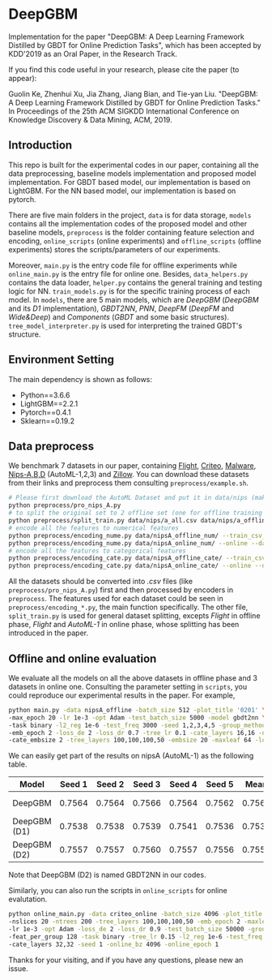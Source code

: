 # DeepGBM

Implementation for the paper "DeepGBM: A Deep Learning Framework Distilled  by GBDT for Online Prediction Tasks", 
which has been accepted by KDD'2019 as an Oral Paper, in the Research Track.

If you find this code useful in your research, please cite the paper (to appear):

Guolin Ke, Zhenhui Xu, Jia Zhang, Jiang Bian, and Tie-yan Liu. "DeepGBM: A Deep Learning Framework Distilled  by GBDT for Online Prediction Tasks." In Proceedings of the 25th ACM SIGKDD International Conference on Knowledge Discovery & Data Mining, ACM, 2019.

## Introduction
This repo is built for the experimental codes in our paper, 
containing all the data preprocessing, baseline models implementation
and proposed model implementation.
For GBDT based model, our implementation is based on LightGBM. 
For the NN based model, our implementation is based on pytorch.

There are five main folders in the project, `data` is for data storage, 
`models` contains all the implementation codes of the proposed model 
and other baseline models, `preprocess` is the folder containing
feature selection and encoding, `online_scripts`
(online experiments) and `offline_scripts` (offline experiments) stores the
scripts/parameters of our experiments. 

Moreover, `main.py` is the entry code file for offline 
experiments while `online_main.py` is the entry file for online one.
Besides, `data_helpers.py` contains the data loader, `helper.py`
contains the general training and testing logic for NN. 
`train_models.py` is for the specific training process of each model.
In `models`, there are 5 main models, which are *DeepGBM* (*DeepGBM* and its *D1* implementation), 
*GBDT2NN*, *PNN*, *DeepFM* (*DeepFM* and *Wide&Deep*) and *Components* (*GBDT*
and some basic structures). `tree_model_interpreter.py` is used for interpreting
the trained GBDT's structure.

## Environment Setting
The main dependency is shown as follows:
* Python==3.6.6
* LightGBM==2.2.1
* Pytorch==0.4.1
* Sklearn==0.19.2

## Data preprocess
We benchmark 7 datasets in our paper, containing 
[Flight](http://stat-computing.org/dataexpo/2009/),
[Criteo](https://www.kaggle.com/c/criteo-display-ad-challenge/data),
[Malware](https://www.kaggle.com/c/malware-classification),
[Nips-A,B,D](https://www.4paradigm.com/competition/nips2018) (AutoML-1,2,3) and
[Zillow](https://www.kaggle.com/c/zillow-prize-1). You can download
these datasets from their links and preprocess them consulting `preprocess/example.sh`.
```bash
# Please first download the AutoML Dataset and put it in data/nips (make data/nips/AA exists or change the root in the code file)
python preprocess/pro_nips_A.py
# to split the original set to 2 offline set (one for offline training and the other for offline testing)
python preprocess/split_train.py data/nips/a_all.csv data/nips/a_offline.csv
# encode all the features to numerical features
python preprocess/encoding_nume.py data/nipsA_offline_num/ --train_csv_path data/nips/a_offline0.csv --test_csv_path data/nips/a_offline1.csv
python preprocess/encoding_nume.py data/nipsA_online_num/ --online --data data/nips/a --num_onlines 5
# encode all the features to categorical features
python preprocess/encoding_cate.py data/nipsA_offline_cate/ --train_csv_path data/nips/a_offline0.csv --test_csv_path data/nips/a_offline1.csv
python preprocess/encoding_cate.py data/nipsA_online_cate/ --online --data data/nips/a --num_onlines 5
```

All the datasets should be converted into *.csv* files (like `preprocess/pro_nips_A.py`) first and then processed 
by encoders in `preprocess`. The features used for each dataset could be seen in 
`preprocess/encoding_*.py`, the main function specifically. The other file,
`split_train.py` is used for general dataset splitting, excepts *Flight*
in offline phase, *Flight* and *AutoML-1* in online phase, whose splitting
has been introduced in the paper.

## Offline and online evaluation
We evaluate all the models on all the above datasets 
in offline phase and 3 datasets in online one. Consulting the
parameter setting in `scripts`, you could reproduce our experimental
results in the paper. For example,
```bash
python main.py -data nipsA_offline -batch_size 512 -plot_title '0201' \
-max_epoch 20 -lr 1e-3 -opt Adam -test_batch_size 5000 -model gbdt2nn \
-task binary -l2_reg 1e-6 -test_freq 3000 -seed 1,2,3,4,5 -group_method Random \
-emb_epoch 2 -loss_de 2 -loss_dr 0.7 -tree_lr 0.1 -cate_layers 16,16 -nslices 5 \
-cate_embsize 2 -tree_layers 100,100,100,50 -embsize 20 -maxleaf 64 -log_freq 500
```
We can easily get part of the results on nipsA (AutoML-1) as the following table.

| Model | Seed 1 | Seed 2 | Seed 3 | Seed 4 | Seed 5 | Mean | Std |
|--|--|--|--|--|--|--|--|
| DeepGBM | 0.7564 | 0.7564 | 0.7566 | 0.7564 | 0.7562 | 0.7564 | 1e-4|
| DeepGBM (D1) | 0.7538 | 0.7538 | 0.7539 | 0.7541 | 0.7536 | 0.7538 | 2e-4 | 
| DeepGBM (D2) | 0.7557 | 0.7557 | 0.7560 | 0.7557 | 0.7556 | 0.7557 | 2e-4 |

Note that DeepGBM (D2) is named GBDT2NN in our codes.

Similarly, you can also run the scripts in 
`online_scripts` for online evalutation. 
```bash
python online_main.py -data criteo_online -batch_size 4096 -plot_title '0201' -max_epoch 12 \
-nslices 20 -ntrees 200 -tree_layers 100,100,100,50 -emb_epoch 2 -maxleaf 128 -embsize 20 -emb_lr 1e-3 \
-lr 1e-3 -opt Adam -loss_de 2 -loss_dr 0.9 -test_batch_size 50000 -group_method Random -model deepgbm \
-feat_per_group 128 -task binary -tree_lr 0.15 -l2_reg 1e-6 -test_freq 3000 \
-cate_layers 32,32 -seed 1 -online_bz 4096 -online_epoch 1
```

Thanks for your visiting, and if you have any questions, please new an issue.